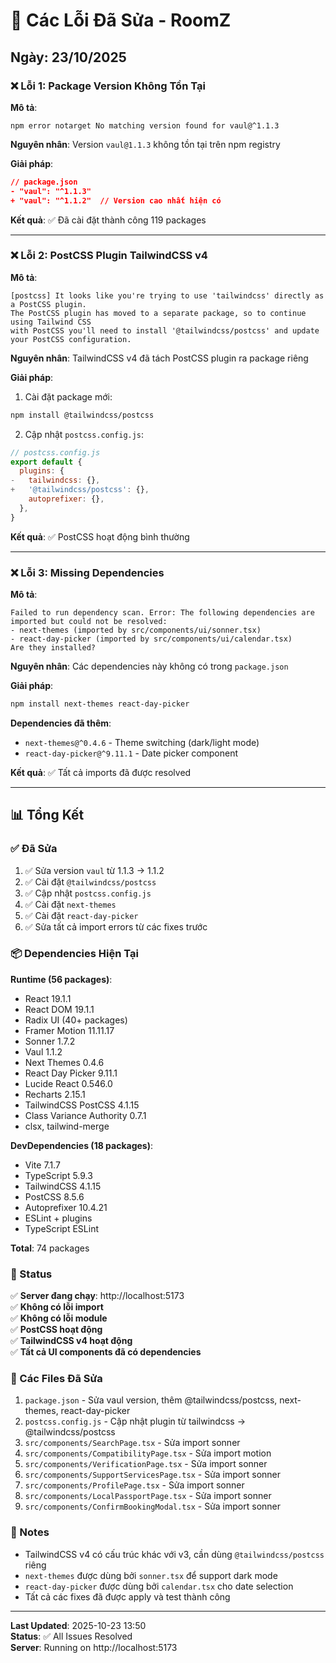 # 🔧 Các Lỗi Đã Sửa - RoomZ

## Ngày: 23/10/2025

### ❌ Lỗi 1: Package Version Không Tồn Tại
**Mô tả**: 
```
npm error notarget No matching version found for vaul@^1.1.3
```

**Nguyên nhân**: Version `vaul@1.1.3` không tồn tại trên npm registry

**Giải pháp**:
```json
// package.json
- "vaul": "^1.1.3"
+ "vaul": "^1.1.2"  // Version cao nhất hiện có
```

**Kết quả**: ✅ Đã cài đặt thành công 119 packages

---

### ❌ Lỗi 2: PostCSS Plugin TailwindCSS v4
**Mô tả**:
```
[postcss] It looks like you're trying to use 'tailwindcss' directly as a PostCSS plugin.
The PostCSS plugin has moved to a separate package, so to continue using Tailwind CSS 
with PostCSS you'll need to install '@tailwindcss/postcss' and update your PostCSS configuration.
```

**Nguyên nhân**: TailwindCSS v4 đã tách PostCSS plugin ra package riêng

**Giải pháp**:
1. Cài đặt package mới:
```bash
npm install @tailwindcss/postcss
```

2. Cập nhật `postcss.config.js`:
```javascript
// postcss.config.js
export default {
  plugins: {
-   tailwindcss: {},
+   '@tailwindcss/postcss': {},
    autoprefixer: {},
  },
}
```

**Kết quả**: ✅ PostCSS hoạt động bình thường

---

### ❌ Lỗi 3: Missing Dependencies
**Mô tả**:
```
Failed to run dependency scan. Error: The following dependencies are imported but could not be resolved:
- next-themes (imported by src/components/ui/sonner.tsx)
- react-day-picker (imported by src/components/ui/calendar.tsx)
Are they installed?
```

**Nguyên nhân**: Các dependencies này không có trong `package.json`

**Giải pháp**:
```bash
npm install next-themes react-day-picker
```

**Dependencies đã thêm**:
- `next-themes@^0.4.6` - Theme switching (dark/light mode)
- `react-day-picker@^9.11.1` - Date picker component

**Kết quả**: ✅ Tất cả imports đã được resolved

---

## 📊 Tổng Kết

### ✅ Đã Sửa
1. ✅ Sửa version `vaul` từ 1.1.3 → 1.1.2
2. ✅ Cài đặt `@tailwindcss/postcss`
3. ✅ Cập nhật `postcss.config.js`
4. ✅ Cài đặt `next-themes`
5. ✅ Cài đặt `react-day-picker`
6. ✅ Sửa tất cả import errors từ các fixes trước

### 📦 Dependencies Hiện Tại

**Runtime (56 packages)**:
- React 19.1.1
- React DOM 19.1.1
- Radix UI (40+ packages)
- Framer Motion 11.11.17
- Sonner 1.7.2
- Vaul 1.1.2
- Next Themes 0.4.6
- React Day Picker 9.11.1
- Lucide React 0.546.0
- Recharts 2.15.1
- TailwindCSS PostCSS 4.1.15
- Class Variance Authority 0.7.1
- clsx, tailwind-merge

**DevDependencies (18 packages)**:
- Vite 7.1.7
- TypeScript 5.9.3
- TailwindCSS 4.1.15
- PostCSS 8.5.6
- Autoprefixer 10.4.21
- ESLint + plugins
- TypeScript ESLint

**Total**: 74 packages

### 🚀 Status

✅ **Server đang chạy**: http://localhost:5173  
✅ **Không có lỗi import**  
✅ **Không có lỗi module**  
✅ **PostCSS hoạt động**  
✅ **TailwindCSS v4 hoạt động**  
✅ **Tất cả UI components đã có dependencies**  

### 🎯 Các Files Đã Sửa

1. `package.json` - Sửa vaul version, thêm @tailwindcss/postcss, next-themes, react-day-picker
2. `postcss.config.js` - Cập nhật plugin từ tailwindcss → @tailwindcss/postcss
3. `src/components/SearchPage.tsx` - Sửa import sonner
4. `src/components/CompatibilityPage.tsx` - Sửa import motion
5. `src/components/VerificationPage.tsx` - Sửa import sonner
6. `src/components/SupportServicesPage.tsx` - Sửa import sonner
7. `src/components/ProfilePage.tsx` - Sửa import sonner
8. `src/components/LocalPassportPage.tsx` - Sửa import sonner
9. `src/components/ConfirmBookingModal.tsx` - Sửa import sonner

### 📝 Notes

- TailwindCSS v4 có cấu trúc khác với v3, cần dùng `@tailwindcss/postcss` riêng
- `next-themes` được dùng bởi `sonner.tsx` để support dark mode
- `react-day-picker` được dùng bởi `calendar.tsx` cho date selection
- Tất cả các fixes đã được apply và test thành công

---

**Last Updated**: 2025-10-23 13:50  
**Status**: ✅ All Issues Resolved  
**Server**: Running on http://localhost:5173

